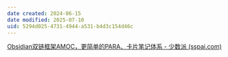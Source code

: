 ```yaml
---
date created: 2024-06-15
date modified: 2025-07-10
uid: 5294d025-4731-4944-a531-b4d3c154d46c
---
```


[Obsidian双链框架AMOC，更简单的PARA、卡片笔记体系 - 少数派 (sspai.com)](https://sspai.com/post/85945#!)

<!-- more -->
